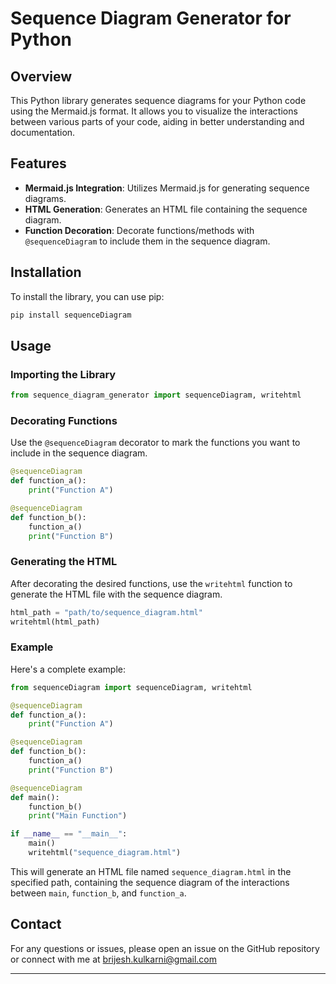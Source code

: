 # Sequence Diagram Generator for Python

## Overview

This Python library generates sequence diagrams for your Python code using the Mermaid.js format. It allows you to visualize the interactions between various parts of your code, aiding in better understanding and documentation. 

## Features

- **Mermaid.js Integration**: Utilizes Mermaid.js for generating sequence diagrams.
- **HTML Generation**: Generates an HTML file containing the sequence diagram.
- **Function Decoration**: Decorate functions/methods with `@sequenceDiagram` to include them in the sequence diagram.

## Installation

To install the library, you can use pip:

```bash
pip install sequenceDiagram
```

## Usage

### Importing the Library

```python
from sequence_diagram_generator import sequenceDiagram, writehtml
```

### Decorating Functions

Use the `@sequenceDiagram` decorator to mark the functions you want to include in the sequence diagram.

```python
@sequenceDiagram
def function_a():
    print("Function A")

@sequenceDiagram
def function_b():
    function_a()
    print("Function B")
```

### Generating the HTML

After decorating the desired functions, use the `writehtml` function to generate the HTML file with the sequence diagram.

```python
html_path = "path/to/sequence_diagram.html"
writehtml(html_path)
```

### Example

Here's a complete example:

```python
from sequenceDiagram import sequenceDiagram, writehtml

@sequenceDiagram
def function_a():
    print("Function A")

@sequenceDiagram
def function_b():
    function_a()
    print("Function B")

@sequenceDiagram
def main():
    function_b()
    print("Main Function")

if __name__ == "__main__":
    main()
    writehtml("sequence_diagram.html")
```

This will generate an HTML file named `sequence_diagram.html` in the specified path, containing the sequence diagram of the interactions between `main`, `function_b`, and `function_a`.


## Contact

For any questions or issues, please open an issue on the GitHub repository or connect with me at brijesh.kulkarni@gmail.com

---